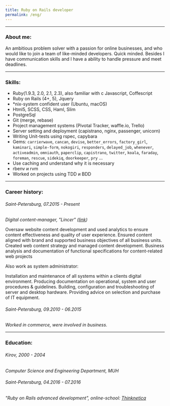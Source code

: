 ```yaml
---
title: Ruby on Rails developer
permalink: /eng/
---
```

***

### About me:

An ambitious problem solver with a passion for online businesses,
and who would like to join a team of like-minded developers.
Quick minded.
Besides I have communication skills and I have a ability to handle pressure and meet deadlines.

***

### Skills:

* Ruby(1.9.3, 2.0, 2.1, 2.3), also familiar with с Javascript, Coffescript
* Ruby on Rails (4+, 5), Jquery
* *nix-system confident user (Ubuntu, macOS)
* Html5, SCSS, CSS,  Haml, Slim
* PostgreSql
* Git (merge, rebase)
* Project management systems (Pivotal Tracker, waffle.io, Trello)
* Server setting and deployment (capistrano, nginx, passenger, unicorn)
* Writing Unit-tests using rspec, capybara
* Gems: `carrierwave`, `cancan`, `devise`, `better_errors`, `factory_girl`, `kaminari`, `simple-form`, `nokogiri`, `responders`, `delayed_job`, `whenever`, `activeadmin`, `omniauth`, `paperclip`, `capistrano`, `twitter`, `koala`, `faraday`, `foreman`, `rescue`, `sidekiq`, `doorkeeper`, `pry` ...
* Use caching and understand why it is necessary
* rbenv и rvm
* Worked on projects using TDD и BDD

***

### Career history:

###### Saint-Petersburg, 07.2015 - Present

_Digital content-manager, "Lincer" ([link](www.lincer.ru))_

Oversaw website content development and used analytics to ensure content
effectiveness and quality of user experience.
Ensured content aligned with brand and supported business objectives of all business units.
Created web content strategy and managed content development.
Business analysis and documentation of functional specifications for content-related web projects

Also work as system administrator:

Installation and maintenance of all systems within a clients digital environment.
Producing documentation on operational, system and user procedures & guidelines.
Building, configuration and troubleshooting of server and desktop hardware.
Providing advice on selection and purchase of IT equipment.

###### Saint-Petersburg, 09.2010 - 06.2015

_Worked in commerce, were involved in business._

***

### Education:

###### Kirov, 2000 - 2004

_Computer Science and Engineering Department, MUH_

###### Saint-Petersburg, 04.2016 - 07.2016
_"Ruby on Rails advanced development", online-school: [Thinknetica](http://thinknetica.com/)_